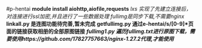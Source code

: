 #p-hentai
**module install aiohttp,aiofile,requests**
*lxs 实现了先建立连接后，对连接进行ssl加密,并且进行了一些数据处理*
*fullimg是同步下载,不需要nginx*
__linkall.py 是连图功能待完善,暂未完成__
**getfullimg.py 通过e-hentai/s/[0-9]\*页面的链接获取相册的全部原图链接**
***fullimg1.py 遍历fullimg.txt进行原图下载，需要使用https://github.com/17827757663/nginx-1.27.2代理,才能使用***
